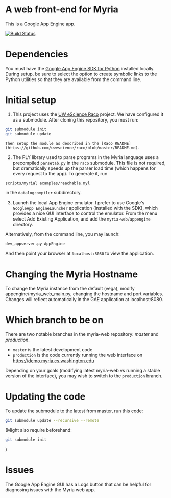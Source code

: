 A web front-end for Myria
=========================

This is a Google App Engine app.

[![Build Status](https://travis-ci.org/uwescience/myria-web.svg?branch=master)](https://travis-ci.org/uwescience/myria-web)

# Dependencies

You must have the [Google App Engine SDK for Python](https://developers.google.com/appengine/downloads#Google_App_Engine_SDK_for_Python) installed locally.  During setup, be sure to select the option to create symbolic links to the Python utilities so that they are available from the command line.

# Initial setup
1. This project uses the [UW eScience Raco](https://github.com/uwescience/raco) project. We have configured it as a submodule. After cloning this repository, you must run:

  ```sh
  git submodule init
  git submodule update
  ```
  
    Then setup the module as described in the [Raco README](https://github.com/uwescience/raco/blob/master/README.md).
  
2. The PLY library used to parse programs in the Myria language uses a precompiled `parsetab.py` in the `raco` submodule. This file is not required, but dramatically speeds up the parser load time (which happens for every request to the app). To generate it, run

  ```sh
  scripts/myrial examples/reachable.myl
  ```
  
  in the `datalogcompiler` subdirectory.
  
3. Launch the local App Engine emulator. I prefer to use Google's `GoogleApp EngineLauncher` application (installed with the SDK), which provides a nice GUI interface to control the emulator. From the menu select Add Existing Application, and add the `myria-web/appengine` directory.

  Alternatively, from the command line, you may launch:
  
  ```sh
  dev_appserver.py AppEngine
  ```

  And then point your browser at `localhost:8080` to view the application.

# Changing the Myria Hostname

To change the Myria instance from the default (vega), modify appengine/myria_web_main.py, changing the hostname and port variables. Changes will reflect automatically in the GAE application at localhost:8080.

# Which branch to be on

There are two notable branches in the myria-web repository: *master* and *production*.
* `master` is the latest development code
* `production` is the code currently running the web interface on <https://demo.myria.cs.washington.edu>

Depending on your goals (modifying latest myria-web vs running a stable version of the interface), you may wish to switch to the `production` branch.


# Updating the code

To update the submodule to the latest from master, run this code:

```sh
git submodule update --recursive --remote
```

(Might also require beforehand:

```sh
git submodule init
```
)

# Issues

The Google App Engine GUI has a Logs button that can be helpful for diagnosing issues with the Myria web app.


